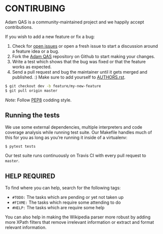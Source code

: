 # CONTIRUBING

Adam QAS is a community-maintained project and we happily accept contributions.

If you wish to add a new feature or fix a bug:

1. Check for [open issues](https://github.com/5hirish/adam_qas/issues) or open a fresh issue to start a discussion around a feature idea or a bug.
2. Fork the [Adam QAS](https://github.com/5hirish/adam_qas) repository on Github to start making your changes.
3. Write a test which shows that the bug was fixed or that the feature works as expected.
4. Send a pull request and bug the maintainer until it gets merged and published. :) Make sure to add yourself to [AUTHORS.rst](/AUTHORS.rst).

```bash 
$ git checkout dev -b feature/my-new-feature 
$ git pull origin master
```
_Note:_ Follow [PEP8](http://docs.python-guide.org/en/latest/writing/style/) codding style.

## Running the tests

We use some external dependencies, multiple interpreters and code coverage analysis while running test suite. Our Makefile handles much of this for you as long as you’re running it inside of a virtualenv:
```bash
$ pytest tests
```
Our test suite runs continuously on Travis CI with every pull request to `master`.

## HELP REQUIRED

To find where you can help, search for the following tags:
* `#TODO:` The tasks which are pending or yet not taken up
* `#FIXME:` The tasks which require some attending to do
* `#HELP:` The tasks which are require some help

You can also help in making the Wikipedia parser more robust by adding more XPath filters that remove irrelevant information or extract and format relevant information.